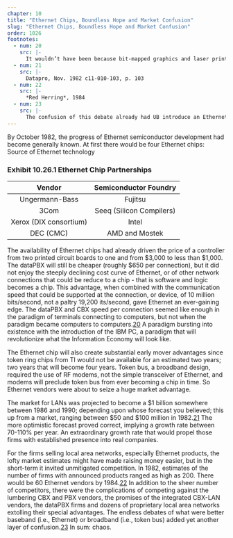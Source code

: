 ```yaml
---
chapter: 10
title: "Ethernet Chips, Boundless Hope and Market Confusion"
slug: "Ethernet Chips, Boundless Hope and Market Confusion"
order: 1026
footnotes:
  - num: 20
    src: |-
      It wouldn’t have been because bit-mapped graphics and laser printers would have driven a personal computer into the market if IBM had missed the boat.
  - num: 21
    src: |-
      Datapro, Nov. 1982 c11-010-103, p. 103
  - num: 22
    src: |-
      *Red Herring*, 1984
  - num: 23
    src: |-
      The confusion of this debate already had UB introduce an Ethernet over broadband (UB) and token ring was seen as working with either.
---
```


By October 1982, the progress of Ethernet semiconductor development had become generally known. At first there would be four Ethernet chips:
Source of Ethernet technology
	
### Exhibit 10.26.1 Ethernet Chip Partnerships

**Vendor**|**Semiconductor Foundry**
:-----:|:-----:
Ungermann-Bass|Fujitsu
3Com|Seeq (Silicon Compilers)
Xerox (DIX consortium)|Intel
DEC (CMC)|AMD and Mostek

The availability of Ethernet chips had already driven the price of a controller from two printed circuit boards to one and from $3,000 to less than $1,000. The dataPBX will still be cheaper (roughly $650 per connection), but it did not enjoy the steeply declining cost curve of Ethernet, or of other network connections that could be reduce to a chip - that is software and logic becomes a chip. This advantage, when combined with the communication speed that could be supported at the connection, or device, of 10 million bits/second, not a paltry 19,200 its/second, gave Ethernet an ever-gaining edge. The dataPBX and CBX speed per connection seemed like enough in the paradigm of terminals connecting to computers, but not when the paradigm became computers to computers.<a name="fnloc20" href="#fn20">20</a> A paradigm bursting into existence with the introduction of the IBM PC, a paradigm that will revolutionize what the Information Economy will look like.

The Ethernet chip will also create substantial early mover advantages since token ring chips from TI would not be available for an estimated two years; two years that will become four years. Token bus, a broadband design, required the use of RF modems, not the simple transceiver of Ethernet, and modems will preclude token bus from ever becoming a chip in time. So Ethernet vendors were about to seize a huge market advantage.

The market for LANs was projected to become a $1 billion somewhere between 1986 and 1990; depending upon whose forecast you believed; this up from a market, ranging between $50 and $100 million in 1982.<a name="fnloc21" href="#fn21">21</a> The more optimistic forecast proved correct, implying a growth rate between 70-110% per year. An extraordinary growth rate that would propel those firms with established presence into real companies.

For the firms selling local area networks, especially Ethernet products, the lofty market estimates might have made raising money easier, but in the short-term it invited unmitigated competition. In 1982, estimates of the number of firms with announced products ranged as high as 200. There would be 60 Ethernet vendors by 1984.<a name="fnloc22" href="#fn22">22</a> In addition to the sheer number of competitors, there were the complications of competing against the lumbering CBX and PBX vendors, the promises of the integrated CBX-LAN vendors, the dataPBX firms and dozens of proprietary local area networks extolling their special advantages. The endless debates of what were better baseband (i.e., Ethernet) or broadband (i.e., token bus) added yet another layer of confusion.<a name="fnloc23" href="#fn23">23</a> In sum: chaos.
